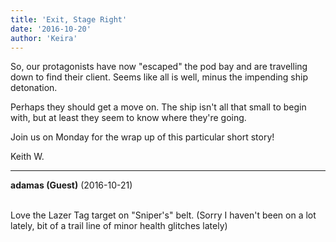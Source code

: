 ```yaml
---
title: 'Exit, Stage Right'
date: '2016-10-20'
author: 'Keira'
---
```


<p>So, our protagonists have now "escaped" the pod bay and are travelling down to find their client. Seems like all is well, minus the impending ship detonation.</p><p>Perhaps they should get a move on. The ship isn't all that small to begin with, but at least they seem to know where they're going.</p><p>Join us on Monday for the wrap up of this particular short story!</p><p>Keith W.</p>

---
**adamas (Guest)** (2016-10-21)

<br> Love the Lazer Tag target on "Sniper's" belt. (Sorry I haven't been on a lot lately, bit of a trail line of minor health glitches lately)<br>

